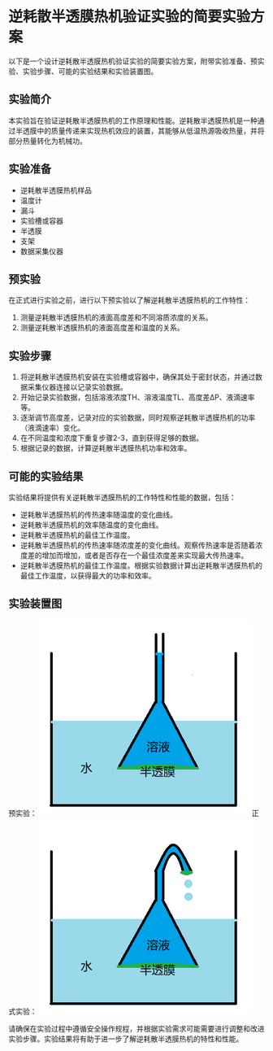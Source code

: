 # 逆耗散半透膜热机验证实验的简要实验方案
以下是一个设计逆耗散半透膜热机验证实验的简要实验方案，附带实验准备、预实验、实验步骤、可能的实验结果和实验装置图。

## 实验简介
本实验旨在验证逆耗散半透膜热机的工作原理和性能。逆耗散半透膜热机是一种通过半透膜中的质量传递来实现热机效应的装置，其能够从低温热源吸收热量，并将部分热量转化为机械功。

## 实验准备
- 逆耗散半透膜热机样品
- 温度计
- 漏斗
- 实验槽或容器
- 半透膜
- 支架
- 数据采集仪器

## 预实验
在正式进行实验之前，进行以下预实验以了解逆耗散半透膜热机的工作特性：
1. 测量逆耗散半透膜热机的液面高度差和不同溶质浓度的关系。
2. 测量逆耗散半透膜热机的液面高度差和温度的关系。

## 实验步骤
1. 将逆耗散半透膜热机安装在实验槽或容器中，确保其处于密封状态，并通过数据采集仪器连接以记录实验数据。
2. 开始记录实验数据，包括溶液浓度TH、溶液温度TL、高度差ΔP、液滴速率等。
3. 逐渐调节高度差，记录对应的实验数据，同时观察逆耗散半透膜热机的功率（液滴速率）变化。
4. 在不同温度和浓度下重复步骤2-3，直到获得足够的数据。
5. 根据记录的数据，计算逆耗散半透膜热机功率和效率。

## 可能的实验结果
实验结果将提供有关逆耗散半透膜热机的工作特性和性能的数据，包括：
- 逆耗散半透膜热机的传热速率随温度的变化曲线。
- 逆耗散半透膜热机的效率随温度的变化曲线。
- 逆耗散半透膜热机的最佳工作温度。
- 逆耗散半透膜热机的传热速率随浓度差的变化曲线。观察传热速率是否随着浓度差的增加而增加，或者是否存在一个最佳浓度差来实现最大传热速率。
- 逆耗散半透膜热机的最佳工作温度。根据实验数据计算出逆耗散半透膜热机的最佳工作温度，以获得最大的功率和效率。
  
## 实验装置图
预实验：![pre-experiment](yu.png)正式实验：![experiment](zhen.png)

请确保在实验过程中遵循安全操作规程，并根据实验需求可能需要进行调整和改进实验步骤。实验结果将有助于进一步了解逆耗散半透膜热机的特性和性能。
